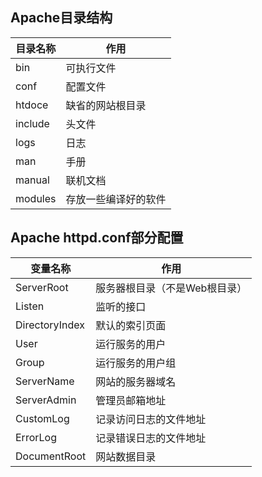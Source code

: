 ## Apache目录结构

目录名称|作用
----------|----------
bin|可执行文件
conf|配置文件
htdoce|缺省的网站根目录
include|头文件
logs|日志
man|手册
manual|联机文档
modules|存放一些编译好的软件

## Apache httpd.conf部分配置
变量名称|作用
----------|-----
ServerRoot|服务器根目录（不是Web根目录）
Listen|监听的接口
DirectoryIndex|默认的索引页面
User|运行服务的用户
Group|运行服务的用户组
ServerName|网站的服务器域名
ServerAdmin|管理员邮箱地址
CustomLog|记录访问日志的文件地址
ErrorLog|记录错误日志的文件地址
DocumentRoot|网站数据目录